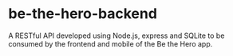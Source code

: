 # be-the-hero-backend
A RESTful API developed using Node.js, express and SQLite to be consumed by the frontend and mobile of the Be the Hero app.
